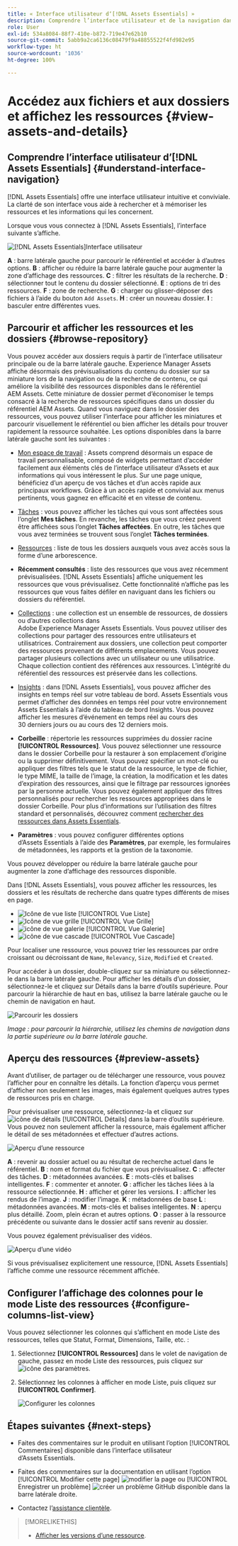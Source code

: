 ```yaml
---
title: « Interface utilisateur dʼ[!DNL Assets Essentials] »
description: Comprendre l’interface utilisateur et de la navigation dans [!DNL Assets Essentials].
role: User
exl-id: 534a8084-88f7-410e-b872-719e47e62b10
source-git-commit: 5abb9a2ca6136c08479f9a48855522f4fd982e95
workflow-type: ht
source-wordcount: '1036'
ht-degree: 100%

---
```


# Accédez aux fichiers et aux dossiers et affichez les ressources {#view-assets-and-details}

<!-- TBD: Give screenshots of all views with many assets. Zoom out to showcase how the thumbnails/tiles flow on the UI in different views. -->

<!-- TBD: The options in left sidebar may change. Shared with me and Shared by me are missing for now. Update this section as UI is updated. -->

## Comprendre l’interface utilisateur d’[!DNL Assets Essentials]  {#understand-interface-navigation}

[!DNL Assets Essentials] offre une interface utilisateur intuitive et conviviale. La clarté de son interface vous aide à rechercher et à mémoriser les ressources et les informations qui les concernent.

Lorsque vous vous connectez à [!DNL Assets Essentials], l’interface suivante s’affiche.

![[!DNL Assets Essentials]Interface utilisateur](assets/essentials-interface.png)

**A** : barre latérale gauche pour parcourir le référentiel et accéder à d’autres options. **B** : afficher ou réduire la barre latérale gauche pour augmenter la zone d’affichage des ressources. **C** : filtrer les résultats de la recherche. **D** : sélectionner tout le contenu du dossier sélectionné. **E** : options de tri des ressources. **F** : zone de recherche. **G** : charger ou glisser-déposer des fichiers à l’aide du bouton `Add Assets`. **H** : créer un nouveau dossier. **I** : basculer entre différentes vues.

<!-- TBD: Need an embedded video here with narration. It has to be hosted on MPC to be embeddable. -->

## Parcourir et afficher les ressources et les dossiers {#browse-repository}

Vous pouvez accéder aux dossiers requis à partir de l’interface utilisateur principale ou de la barre latérale gauche. Experience Manager Assets affiche désormais des prévisualisations du contenu du dossier sur sa miniature lors de la navigation ou de la recherche de contenu, ce qui améliore la visibilité des ressources disponibles dans le référentiel AEM Assets. Cette miniature de dossier permet d’économiser le temps consacré à la recherche de ressources spécifiques dans un dossier du référentiel AEM Assets.
Quand vous naviguez dans le dossier des ressources, vous pouvez utiliser l’interface pour afficher les miniatures et parcourir visuellement le référentiel ou bien afficher les détails pour trouver rapidement la ressource souhaitée. Les options disponibles dans la barre latérale gauche sont les suivantes :

* [Mon espace de travail](https://experienceleague.adobe.com/docs/experience-manager-assets-essentials/help/my-workspace.html?lang=fr) : Assets comprend désormais un espace de travail personnalisable, composé de widgets permettant d’accéder facilement aux éléments clés de l’interface utilisateur d’Assets et aux informations qui vous intéressent le plus. Sur une page unique, bénéficiez d’un aperçu de vos tâches et d’un accès rapide aux principaux workflows. Grâce à un accès rapide et convivial aux menus pertinents, vous gagnez en efficacité et en vitesse de contenu.
* [Tâches](https://experienceleague.adobe.com/docs/experience-manager-assets-essentials/help/my-workspace.html?lang=fr) : vous pouvez afficher les tâches qui vous sont affectées sous l’onglet **Mes tâches**. En revanche, les tâches que vous créez peuvent être affichées sous l’onglet **Tâches affectées**. En outre, les tâches que vous avez terminées se trouvent sous l’onglet **Tâches terminées**.
* [Ressources](https://experienceleague.adobe.com/docs/experience-manager-assets-essentials/help/manage-organize.html?lang=fr) : liste de tous les dossiers auxquels vous avez accès sous la forme d’une arborescence.
* **Récemment consultés** : liste des ressources que vous avez récemment prévisualisées. [!DNL Assets Essentials] affiche uniquement les ressources que vous prévisualisez. Cette fonctionnalité n’affiche pas les ressources que vous faites défiler en naviguant dans les fichiers ou dossiers du référentiel.
* [Collections](https://experienceleague.adobe.com/docs/experience-manager-assets-essentials/help/manage-collections.html?lang=fr) : une collection est un ensemble de ressources, de dossiers ou d’autres collections dans Adobe Experience Manager Assets Essentials. Vous pouvez utiliser des collections pour partager des ressources entre utilisateurs et utilisatrices. Contrairement aux dossiers, une collection peut comporter des ressources provenant de différents emplacements. Vous pouvez partager plusieurs collections avec un utilisateur ou une utilisatrice. Chaque collection contient des références aux ressources. L’intégrité du référentiel des ressources est préservée dans les collections.

* [Insights](https://experienceleague.adobe.com/docs/experience-manager-assets-essentials/help/manage-reports.html?lang=fr#view-live-statistics) : dans [!DNL Assets Essentials], vous pouvez afficher des insights en temps réel sur votre tableau de bord. Assets Essentials vous permet d’afficher des données en temps réel pour votre environnement Assets Essentials à l’aide du tableau de bord Insights. Vous pouvez afficher les mesures d’événement en temps réel au cours des 30 derniers jours ou au cours des 12 derniers mois.


* **Corbeille** : répertorie les ressources supprimées du dossier racine **[!UICONTROL Ressources]**. Vous pouvez sélectionner une ressource dans le dossier Corbeille pour la restaurer à son emplacement d’origine ou la supprimer définitivement. Vous pouvez spécifier un mot-clé ou appliquer des filtres tels que le statut de la ressource, le type de fichier, le type MIME, la taille de l’image, la création, la modification et les dates d’expiration des ressources, ainsi que le filtrage par ressources ignorées par la personne actuelle. Vous pouvez également appliquer des filtres personnalisés pour rechercher les ressources appropriées dans le dossier Corbeille. Pour plus d’informations sur l’utilisation des filtres standard et personnalisés, découvrez comment [rechercher des ressources dans Assets Essentials](search.md).

* **Paramètres** : vous pouvez configurer différentes options d’Assets Essentials à l’aide des **Paramètres**, par exemple, les formulaires de métadonnées, les rapports et la gestion de la taxonomie.

<!-- TBD: Not sure if we want to publish these right now. CC Libs are beta as per Greg.
* **Libraries**: Access to [!DNL Adobe Creative Cloud Team] (CCT) Libraries view. This view is visible only if the user is entitled to CCT Libraries.
-->

<!-- TBD: My Work Space shows task inbox and it is not visible on AEM Cloud Demos as of now. It is the source of truth server hence not documenting My Work Space option for now.
-->

Vous pouvez développer ou réduire la barre latérale gauche pour augmenter la zone d’affichage des ressources disponible.

Dans [!DNL Assets Essentials], vous pouvez afficher les ressources, les dossiers et les résultats de recherche dans quatre types différents de mises en page.

* ![Icône de vue liste](assets/do-not-localize/list-view.png) [!UICONTROL Vue Liste]
* ![Icône de vue grille](assets/do-not-localize/grid-view.png) [!UICONTROL Vue Grille]
* ![icône de vue galerie](assets/do-not-localize/gallery-view.png) [!UICONTROL Vue Galerie]
* ![icône de vue cascade](assets/do-not-localize/waterfall-view.png) [!UICONTROL Vue Cascade]

Pour localiser une ressource, vous pouvez trier les ressources par ordre croissant ou décroissant de `Name`, `Relevancy`, `Size`, `Modified` et `Created`.

Pour accéder à un dossier, double-cliquez sur sa miniature ou sélectionnez-le dans la barre latérale gauche. Pour afficher les détails d’un dossier, sélectionnez-le et cliquez sur Détails dans la barre d’outils supérieure. Pour parcourir la hiérarchie de haut en bas, utilisez la barre latérale gauche ou le chemin de navigation en haut.

![Parcourir les dossiers](assets/browsing-folders.png)

*Image : pour parcourir la hiérarchie, utilisez les chemins de navigation dans la partie supérieure ou la barre latérale gauche.*

## Aperçu des ressources {#preview-assets}

Avant d’utiliser, de partager ou de télécharger une ressource, vous pouvez l’afficher pour en connaître les détails. La fonction d’aperçu vous permet d’afficher non seulement les images, mais également quelques autres types de ressources pris en charge.

Pour prévisualiser une ressource, sélectionnez-la et cliquez sur ![icône de détails](assets/do-not-localize/edit-in-icon.png) [!UICONTROL Détails] dans la barre d’outils supérieure. Vous pouvez non seulement afficher la ressource, mais également afficher le détail de ses métadonnées et effectuer d’autres actions.

![Aperçu d’une ressource](assets/preview-asset-2.png)

**A** : revenir au dossier actuel ou au résultat de recherche actuel dans le référentiel. **B** : nom et format du fichier que vous prévisualisez. **C** : affecter des tâches. **D** : métadonnées avancées. **E** : mots-clés et balises intelligentes. **F** : commenter et annoter. **G** : afficher les tâches liées à la ressource sélectionnée. **H** : afficher et gérer les versions. **I** : afficher les rendus de l’image. **J** : modifier l’image. **K** : métadonnées de base **L** : métadonnées avancées. **M** : mots-clés et balises intelligentes. **N** : aperçu plus détaillé. Zoom, plein écran et autres options. **O** : passer à la ressource précédente ou suivante dans le dossier actif sans revenir au dossier.

Vous pouvez également prévisualiser des vidéos.

![Aperçu d’une vidéo](/help/using/assets/preview-video.png)

Si vous prévisualisez explicitement une ressource, [!DNL Assets Essentials] l’affiche comme une ressource récemment affichée.

<!-- TBD: Describe the options.

Explicitly previewed assets are displayed as recently viewed assets. Give screenshot of this.
Other use cases after previewing.
-->

## Configurer l’affichage des colonnes pour le mode Liste des ressources {#configure-columns-list-view}

Vous pouvez sélectionner les colonnes qui s’affichent en mode Liste des ressources, telles que Statut, Format, Dimensions, Taille, etc. :

1. Sélectionnez **[!UICONTROL Ressources]** dans le volet de navigation de gauche, passez en mode Liste des ressources, puis cliquez sur ![icône des paramètres](assets/settings-icon.svg).

1. Sélectionnez les colonnes à afficher en mode Liste, puis cliquez sur **[!UICONTROL Confirmer]**.

   ![Configurer les colonnes](/help/using/assets/configure-columns.png)

## Étapes suivantes {#next-steps}

* Faites des commentaires sur le produit en utilisant l’option [!UICONTROL Commentaires] disponible dans l’interface utilisateur d’Assets Essentials.

* Faites des commentaires sur la documentation en utilisant l’option [!UICONTROL Modifier cette page] ![modifier la page](assets/do-not-localize/edit-page.png) ou [!UICONTROL Enregistrer un problème] ![créer un problème GitHub](assets/do-not-localize/github-issue.png) disponible dans la barre latérale droite.

* Contactez l’[assistance clientèle](https://experienceleague.adobe.com/?support-solution=General&amp;lang=fr#support).

>[!MORELIKETHIS]
>
>* [Afficher les versions d’une ressource](/help/using/manage-organize.md#view-versions).
